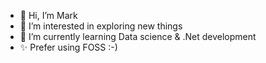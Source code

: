 - 👋 Hi, I’m Mark
- 👀 I’m interested in exploring new things
- 🌱 I’m currently learning Data science & .Net development
- ✨ Prefer using FOSS :-)

<!---
kyzykyky/kyzykyky is a ✨ special ✨ repository because its `README.md` (this file) appears on your GitHub profile.
You can click the Preview link to take a look at your changes.
--->
